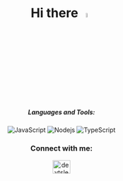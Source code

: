 <h1 align="center">Hi there <img src="https://media.giphy.com/media/hvRJCLFzcasrR4ia7z/giphy.gif" width="5%"></h1> <div align="center"> </div>





<div align='center'>

 
   ##### Languages and Tools:

![JavaScript](https://img.shields.io/badge/-JavaScript-black?style=flat-square&logo=javascript)
![Nodejs](https://img.shields.io/badge/-Nodejs-black?style=flat-square&logo=Node.js)
![TypeScript](https://img.shields.io/badge/-TypeScript-black?style=flat-square&logo=typescript)

</div>




<h3 align="center">Connect with me:</h3>
<p align="center">
<a href="https://twitter.com/devtsleo" target="blank"><img align="center" src="https://raw.githubusercontent.com/rahuldkjain/github-profile-readme-generator/master/src/images/icons/Social/twitter.svg" alt="devtsleo" height="30" width="40" /></a>
</p>

